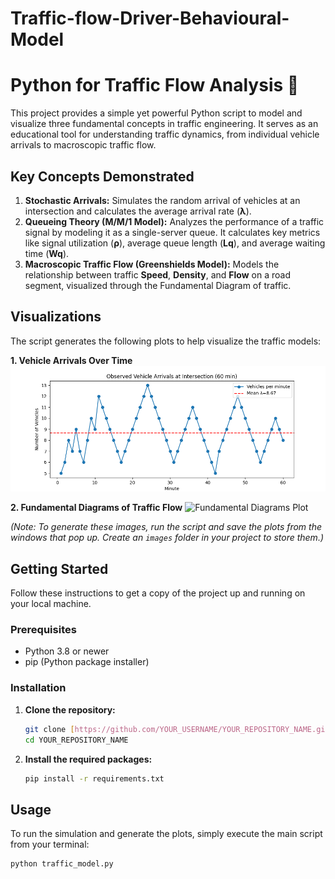 # Traffic-flow-Driver-Behavioural-Model
# Python for Traffic Flow Analysis 🚦

This project provides a simple yet powerful Python script to model and visualize three fundamental concepts in traffic engineering. It serves as an educational tool for understanding traffic dynamics, from individual vehicle arrivals to macroscopic traffic flow.

## Key Concepts Demonstrated

1.  **Stochastic Arrivals:** Simulates the random arrival of vehicles at an intersection and calculates the average arrival rate (**λ**).
2.  **Queueing Theory (M/M/1 Model):** Analyzes the performance of a traffic signal by modeling it as a single-server queue. It calculates key metrics like signal utilization (**ρ**), average queue length (**Lq**), and average waiting time (**Wq**).
3.  **Macroscopic Traffic Flow (Greenshields Model):** Models the relationship between traffic **Speed**, **Density**, and **Flow** on a road segment, visualized through the Fundamental Diagram of traffic.

## Visualizations

The script generates the following plots to help visualize the traffic models:

**1. Vehicle Arrivals Over Time**
![Vehicle Arrivals Plot](arrivals_plot.png)

**2. Fundamental Diagrams of Traffic Flow**
![Fundamental Diagrams Plot](./images/flow_diagram_plot.png)

*(Note: To generate these images, run the script and save the plots from the windows that pop up. Create an `images` folder in your project to store them.)*

## Getting Started

Follow these instructions to get a copy of the project up and running on your local machine.

### Prerequisites

* Python 3.8 or newer
* pip (Python package installer)

### Installation

1.  **Clone the repository:**
    ```bash
    git clone [https://github.com/YOUR_USERNAME/YOUR_REPOSITORY_NAME.git](https://github.com/YOUR_USERNAME/YOUR_REPOSITORY_NAME.git)
    cd YOUR_REPOSITORY_NAME
    ```

2.  **Install the required packages:**
    ```bash
    pip install -r requirements.txt
    ```

## Usage

To run the simulation and generate the plots, simply execute the main script from your terminal:

```bash
python traffic_model.py
